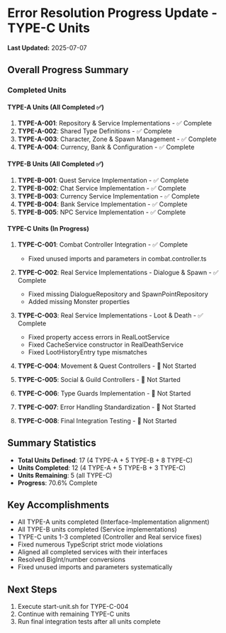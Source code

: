 # Error Resolution Progress Update - TYPE-C Units

**Last Updated:** 2025-07-07

## Overall Progress Summary

### Completed Units

#### TYPE-A Units (All Completed ✅)
1. **TYPE-A-001**: Repository & Service Implementations - ✅ Complete
2. **TYPE-A-002**: Shared Type Definitions - ✅ Complete  
3. **TYPE-A-003**: Character, Zone & Spawn Management - ✅ Complete
4. **TYPE-A-004**: Currency, Bank & Configuration - ✅ Complete

#### TYPE-B Units (All Completed ✅)
1. **TYPE-B-001**: Quest Service Implementation - ✅ Complete
2. **TYPE-B-002**: Chat Service Implementation - ✅ Complete
3. **TYPE-B-003**: Currency Service Implementation - ✅ Complete
4. **TYPE-B-004**: Bank Service Implementation - ✅ Complete
5. **TYPE-B-005**: NPC Service Implementation - ✅ Complete

#### TYPE-C Units (In Progress)
1. **TYPE-C-001**: Combat Controller Integration - ✅ Complete
   - Fixed unused imports and parameters in combat.controller.ts
   
2. **TYPE-C-002**: Real Service Implementations - Dialogue & Spawn - ✅ Complete
   - Fixed missing DialogueRepository and SpawnPointRepository
   - Added missing Monster properties
   
3. **TYPE-C-003**: Real Service Implementations - Loot & Death - ✅ Complete
   - Fixed property access errors in RealLootService
   - Fixed CacheService constructor in RealDeathService
   - Fixed LootHistoryEntry type mismatches

4. **TYPE-C-004**: Movement & Quest Controllers - 🔄 Not Started
5. **TYPE-C-005**: Social & Guild Controllers - 🔄 Not Started
6. **TYPE-C-006**: Type Guards Implementation - 🔄 Not Started
7. **TYPE-C-007**: Error Handling Standardization - 🔄 Not Started
8. **TYPE-C-008**: Final Integration Testing - 🔄 Not Started

## Summary Statistics
- **Total Units Defined**: 17 (4 TYPE-A + 5 TYPE-B + 8 TYPE-C)
- **Units Completed**: 12 (4 TYPE-A + 5 TYPE-B + 3 TYPE-C)
- **Units Remaining**: 5 (all TYPE-C)
- **Progress**: 70.6% Complete

## Key Accomplishments
- All TYPE-A units completed (Interface-Implementation alignment)
- All TYPE-B units completed (Service implementations)
- TYPE-C units 1-3 completed (Controller and Real service fixes)
- Fixed numerous TypeScript strict mode violations
- Aligned all completed services with their interfaces
- Resolved BigInt/number conversions
- Fixed unused imports and parameters systematically

## Next Steps
1. Execute start-unit.sh for TYPE-C-004
2. Continue with remaining TYPE-C units
3. Run final integration tests after all units complete